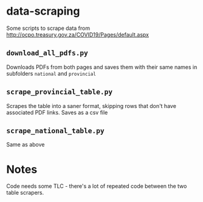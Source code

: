 # data-scraping

Some scripts to scrape data from http://ocpo.treasury.gov.za/COVID19/Pages/default.aspx

## `download_all_pdfs.py`
Downloads PDFs from both pages and saves them with their same names in subfolders `national` and `provincial`

## `scrape_provincial_table.py`
Scrapes the table into a saner format, skipping rows that don't have associated PDF links. Saves as a csv file

## `scrape_national_table.py`
Same as above

# Notes
Code needs some TLC - there's a lot of repeated code between the two table scrapers.
